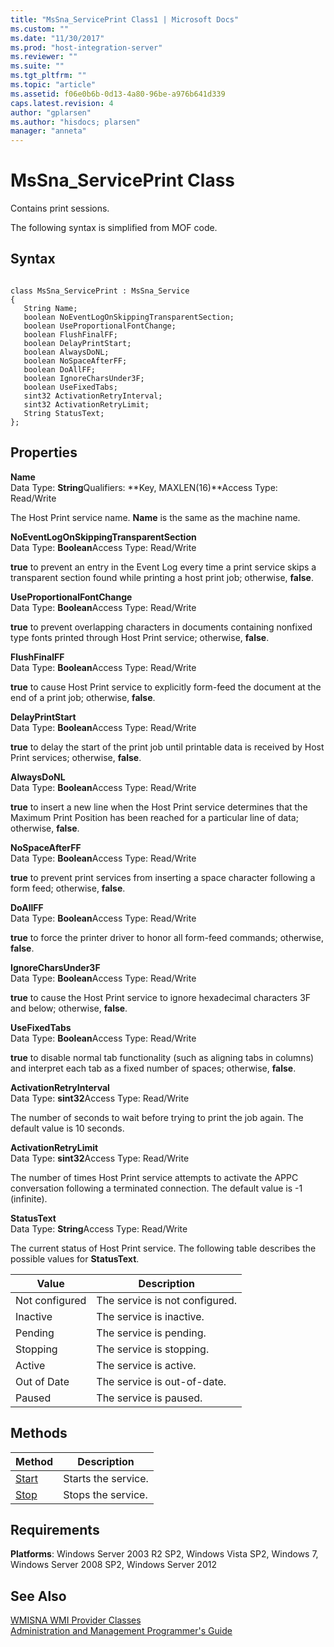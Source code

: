 ```yaml
---
title: "MsSna_ServicePrint Class1 | Microsoft Docs"
ms.custom: ""
ms.date: "11/30/2017"
ms.prod: "host-integration-server"
ms.reviewer: ""
ms.suite: ""
ms.tgt_pltfrm: ""
ms.topic: "article"
ms.assetid: f06e0b6b-0d13-4a80-96be-a976b641d339
caps.latest.revision: 4
author: "gplarsen"
ms.author: "hisdocs; plarsen"
manager: "anneta"
---
```

# MsSna_ServicePrint Class
Contains print sessions.  
  
 The following syntax is simplified from MOF code.  
  
## Syntax  
  
```  
  
class MsSna_ServicePrint : MsSna_Service  
{  
   String Name;  
   boolean NoEventLogOnSkippingTransparentSection;  
   boolean UseProportionalFontChange;  
   boolean FlushFinalFF;  
   boolean DelayPrintStart;  
   boolean AlwaysDoNL;  
   boolean NoSpaceAfterFF;  
   boolean DoAllFF;  
   boolean IgnoreCharsUnder3F;  
   boolean UseFixedTabs;  
   sint32 ActivationRetryInterval;  
   sint32 ActivationRetryLimit;  
   String StatusText;  
};  
```  
  
## Properties  
 **Name**  
 Data Type: **String**Qualifiers: **Key, MAXLEN(16)**Access Type: Read/Write  
  
 The Host Print service name. **Name** is the same as the machine name.  
  
 **NoEventLogOnSkippingTransparentSection**  
 Data Type: **Boolean**Access Type: Read/Write  
  
 **true** to prevent an entry in the Event Log every time a print service skips a transparent section found while printing a host print job; otherwise, **false**.  
  
 **UseProportionalFontChange**  
 Data Type: **Boolean**Access Type: Read/Write  
  
 **true** to prevent overlapping characters in documents containing nonfixed type fonts printed through Host Print service; otherwise, **false**.  
  
 **FlushFinalFF**  
 Data Type: **Boolean**Access Type: Read/Write  
  
 **true** to cause Host Print service to explicitly form-feed the document at the end of a print job; otherwise, **false**.  
  
 **DelayPrintStart**  
 Data Type: **Boolean**Access Type: Read/Write  
  
 **true** to delay the start of the print job until printable data is received by Host Print services; otherwise, **false**.  
  
 **AlwaysDoNL**  
 Data Type: **Boolean**Access Type: Read/Write  
  
 **true** to insert a new line when the Host Print service determines that the Maximum Print Position has been reached for a particular line of data; otherwise, **false**.  
  
 **NoSpaceAfterFF**  
 Data Type: **Boolean**Access Type: Read/Write  
  
 **true** to prevent print services from inserting a space character following a form feed; otherwise, **false**.  
  
 **DoAllFF**  
 Data Type: **Boolean**Access Type: Read/Write  
  
 **true** to force the printer driver to honor all form-feed commands; otherwise, **false**.  
  
 **IgnoreCharsUnder3F**  
 Data Type: **Boolean**Access Type: Read/Write  
  
 **true** to cause the Host Print service to ignore hexadecimal characters 3F and below; otherwise, **false**.  
  
 **UseFixedTabs**  
 Data Type: **Boolean**Access Type: Read/Write  
  
 **true** to disable normal tab functionality (such as aligning tabs in columns) and interpret each tab as a fixed number of spaces; otherwise, **false**.  
  
 **ActivationRetryInterval**  
 Data Type: **sint32**Access Type: Read/Write  
  
 The number of seconds to wait before trying to print the job again. The default value is 10 seconds.  
  
 **ActivationRetryLimit**  
 Data Type: **sint32**Access Type: Read/Write  
  
 The number of times Host Print service attempts to activate the APPC conversation following a terminated connection. The default value is -1 (infinite).  
  
 **StatusText**  
 Data Type: **String**Access Type: Read/Write  
  
 The current status of Host Print service. The following table describes the possible values for **StatusText**.  
  
|Value|Description|  
|-----------|-----------------|  
|Not configured|The service is not configured.|  
|Inactive|The service is inactive.|  
|Pending|The service is pending.|  
|Stopping|The service is stopping.|  
|Active|The service is active.|  
|Out of Date|The service is out-of-date.|  
|Paused|The service is paused.|  
  
## Methods  
  
|Method|Description|  
|------------|-----------------|  
|[Start](../core/mssna-serviceprint-start-method1.md)|Starts the service.|  
|[Stop](../core/mssna-serviceprint-stop-method1.md)|Stops the service.|  
  
## Requirements  
 **Platforms**: Windows Server 2003 R2 SP2, Windows Vista SP2, Windows 7, Windows Server 2008 SP2, Windows Server 2012  
  
## See Also  
 [WMISNA WMI Provider Classes](../core/wmisna-wmi-provider-classes2.md)   
 [Administration and Management Programmer's Guide](./administration-and-management-programmer-s-guide2.md)